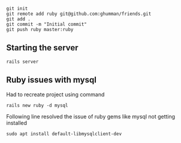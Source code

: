 ```
git init
git remote add ruby git@github.com:ghumman/friends.git
git add .
git commit -m "Initial commit"
git push ruby master:ruby
```

## Starting the server
```
rails server
```
## Ruby issues with mysql
Had to recreate project using command
```
rails new ruby -d mysql
```
Following line resolved the issue of ruby gems like mysql not getting installed
```
sudo apt install default-libmysqlclient-dev
```
